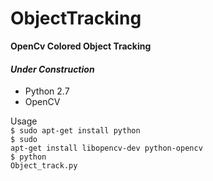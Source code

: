 # ObjectTracking
<b>OpenCv Colored Object Tracking</b>
<h4><i>Under Construction</i></h4>
<ul>
  <li>Python 2.7</li>
  <li>OpenCV</li>
</ul>

Usage<br>
<code>$ sudo apt-get install python</code><br>
<code>$ sudo apt-get install libopencv-dev python-opencv</code><br>
<code>$ python Object_track.py</code>
